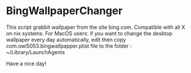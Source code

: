 # BingWallpaperChanger
This script grabbit wallpaper from the site bing.com. Compatible with all X on nix systems.
For MacOS users: if you want to change the desktop wallpaper every day automatically, edit then copy
com.owl5053.bingwallpapper.plist file to the folder : ~/Library/LaunchAgents

Have a nice day!
